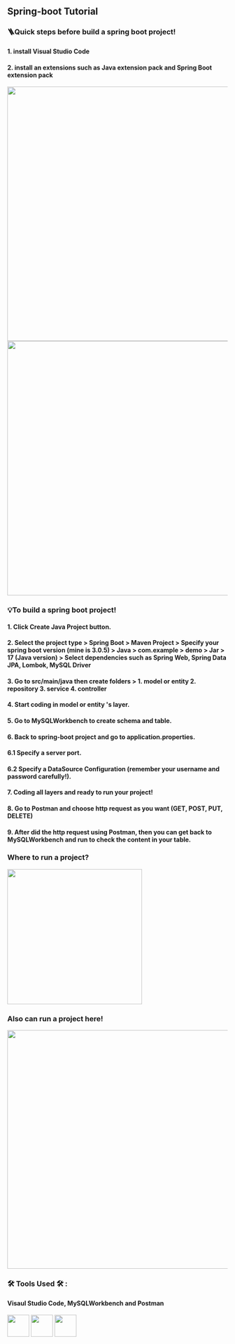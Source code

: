 ## Spring-boot Tutorial

### 🪜Quick steps before build a spring boot project!
#### 1. install Visual Studio Code
#### 2. install an extensions such as Java extension pack and Spring Boot extension pack
<img width="580" src="https://user-images.githubusercontent.com/122346708/232107876-d16dba52-192f-46fb-9233-33cfa5349970.png"> <img width="580" src="https://user-images.githubusercontent.com/122346708/232107884-1259202f-1a5a-4520-87de-1f4f084d2a69.png">

### 💡To build a spring boot project!
#### 1. Click Create Java Project button.
#### 2. Select the project type > Spring Boot > Maven Project > Specify your spring boot version (mine is 3.0.5) > Java > com.example > demo > Jar > 17 (Java version) > Select dependencies such as Spring Web, Spring Data JPA, Lombok, MySQL Driver
#### 3. Go to src/main/java then create folders > 1. model or entity 2. repository 3. service 4. controller
#### 4. Start coding in model or entity 's layer.
#### 5. Go to MySQLWorkbench to create schema and table.
#### 6. Back to spring-boot project and go to application.properties.
####     6.1 Specify a server port.
####     6.2 Specify a DataSource Configuration (remember your username and password carefully!).
#### 7. Coding all layers and ready to run your project!
#### 8. Go to Postman and choose http request as you want (GET, POST, PUT, DELETE)
#### 9. After did the http request using Postman, then you can get back to MySQLWorkbench and run to check the content in your table.

### Where to run a project?
<img width="308" src="https://user-images.githubusercontent.com/122346708/232104640-1d12378c-9f68-4509-9874-7db51b1487a1.png">

### Also can run a project here!
<img width="544" src="https://user-images.githubusercontent.com/122346708/232105490-8ec88e6b-1bd7-4cdb-bde9-2ead31745536.png">


### 🛠️ Tools Used 🛠️ :
#### Visaul Studio Code, MySQLWorkbench and Postman
<img width="50" height="50" src="https://user-images.githubusercontent.com/122346708/232232661-440c4d4d-1ef0-48db-bbdc-88d765aa87af.jpg"> <img width="50" height="50" src="https://user-images.githubusercontent.com/122346708/232232663-39d160f1-a644-4c7e-ac53-70be7cf9e348.png"> <img width="50" height="50" src="https://user-images.githubusercontent.com/122346708/232232678-2ac95237-afe3-4c3c-96c6-9b749a687ea9.svg">
